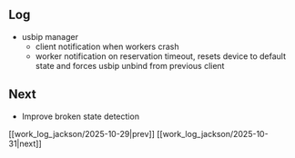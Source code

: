 ## Log
- usbip manager
	- client notification when workers crash
	- worker notification on reservation timeout, resets device to default state and forces usbip unbind from previous client
## Next
- Improve broken state detection 

[[work_log_jackson/2025-10-29|prev]] [[work_log_jackson/2025-10-31|next]]
